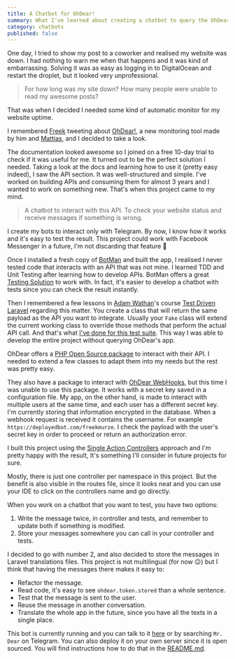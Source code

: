 ```yaml
---
title: A Chatbot for OhDear!
summary: What I've learned about creating a chatbot to query the OhDear site API.
category: chatbots
published: false
---
```


One day, I tried to show my post to a coworker and realised my website was down. I had nothing to warn me when that happens  and it was kind of embarrassing. Solving it was as easy as logging in to DigitalOcean and restart the droplet, but it looked very unprofessional. 

>For how long was my site down? How many people were unable to read my awesome posts?

That was when I decided I needed some kind of automatic monitor for my website uptime.

I remembered [Freek](https://twitter.com/freekmurze) tweeting about [OhDear!](https://ohdear.app), a new monitoring tool made by him and [Mattias](https://twitter.com/mattiasgeniar), and I decided to take a look.

The documentation looked awesome so I joined on a free 10-day trial to check if it was useful for me. It turned out to be the perfect solution I needed. Taking a look at the docs and learning how to use it (pretty easy indeed), I saw the API section. It was well-structured and simple. I've worked on building APIs and consuming them for almost 3 years and I wanted to work on something new. That's when this project came to my mind.

> A chatbot to interact with this API. To check your website status and receive messages if something is wrong.

I create my bots to interact only with Telegram. By now, I know how it works and it's easy to test the result. This project could work with Facebook Messenger in a future, I'm not discarding that feature 🤔

Once I installed a fresh copy of [BotMan](https://botman.io) and built the app, I realised I never tested code that interacts with an API that was not mine. I learned TDD and Unit Testing after learning how to develop APIs. BotMan offers a great [Testing Solution](https://botman.io/2.0/testing) to work with. In fact, it's easier to develop a chatbot with tests since you can check the result instantly.

Then I remembered a few lessons in [Adam Wathan](https://twitter.com/adamwathan)'s course [Test Driven Laravel](https://course.testdrivenlaravel.com) regarding this matter. You create a class that will return the same payload as the API you want to integrate. Usually your `Fake` class will extend the current working class to override those methods that perform the actual API call. And that's what [I've done for this test suite](https://github.com/Lloople/bot-mr-dear/tree/master/tests/Fakes). This way I was able to develop the entire project without querying OhDear's app.

OhDear offers a [PHP Open Source package](https://github.com/ohdearapp/ohdear-php-sdk) to interact with their API. I needed to extend a few classes to adapt them into my needs but the rest was pretty easy.

They also have a package to interact with [OhDear WebHooks](https://github.com/ohdearapp/laravel-ohdear-webhooks), but this time I was unable to use this package. It works with a secret key saved in a configuration file. My app, on the other hand, is made to interact with multiple users at the same time, and each user has a different secret key. I'm currently storing that information encrypted in the database. When a webhook request is received it contains the username. For example `https://deployedbot.com/freekmurze`. I check the payload with the user's secret key in order to proceed or return an authorization error.

I built this project using the [Single Action Controllers](https://laravel.com/docs/5.7/controllers#single-action-controllers) approach and I'm pretty happy with the result, It's something I'll consider in future projects for sure.

Mostly, there is just one controller per namespace in this project. But the benefit is also visible in the routes file, since it looks neat and you can use your IDE to click on the controllers name and go directly.

When you work on a chatbot that you want to test, you have two options:

1. Write the message twice, in controller and tests, and remember to update both if something is modified.
2. Store your messages somewhere you can call in your controller and tests.

I decided to go with number 2, and also decided to store the messages in Laravel translations files. This project is not multilingual (for now 😉) but I think that having the messages there makes it easy to:

- Refactor the message.
- Read code, it's easy to see `ohdear.token.stored` than a whole sentence.
- Test that the message is sent to the user.
- Reuse the message in another conversation.
- Translate the whole app in the future, since you have all the texts in a single place.

This bot is currently running and you can talk to it [here](http://t.me/MrDear_bot) or by searching `Mr. Dear` on Telegram. You can also deploy it on your own server since it is open sourced. You will find instructions how to do that in the [README.md](https://github.com/lloople/bot-mr-dear).
